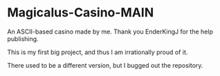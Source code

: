 # Magicalus-Casino-MAIN
An ASCII-based casino made by me. 
Thank you EnderKingJ for the help publishing.

This is my first big project, and thus I am irrationally proud of it.

There used to be a different version, but I bugged out the repository.
